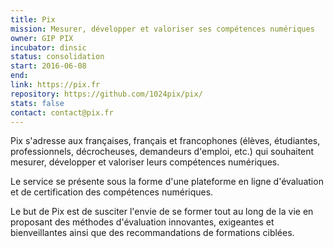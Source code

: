 ```yaml
---
title: Pix
mission: Mesurer, développer et valoriser ses compétences numériques
owner: GIP PIX
incubator: dinsic
status: consolidation
start: 2016-06-08
end:
link: https://pix.fr
repository: https://github.com/1024pix/pix/
stats: false
contact: contact@pix.fr
---
```


Pix s'adresse aux françaises, français et francophones (élèves, étudiantes, professionnels, décrocheuses, demandeurs d'emploi, etc.) qui souhaitent mesurer, développer et valoriser leurs compétences numériques.

Le service se présente sous la forme d'une plateforme en ligne d'évaluation et de certification des compétences numériques.

Le but de Pix est de susciter l'envie de se former tout au long de la vie en proposant des méthodes d'évaluation innovantes, exigeantes et bienveillantes ainsi que des recommandations de formations ciblées.
